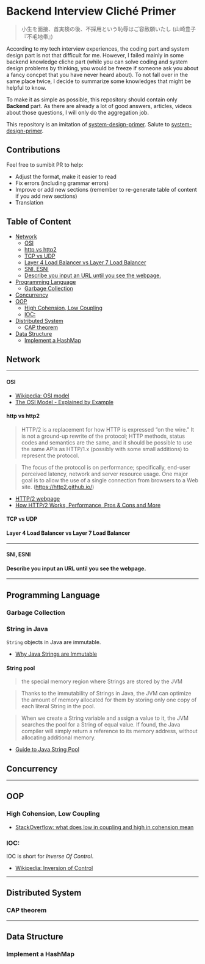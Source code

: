 # Backend Interview Cliché Primer

> 小生を面接、首実検の後、不採用という恥辱はご容赦願いたし
> (山崎豊子『不毛地帯』)

According to my tech interview experiences, the coding part and system design part is not that difficult for me. However, I failed mainly in some backend knowledge cliche part (while you can solve coding and system design problems by thinking, you would be freeze if someone ask you about a fancy concpet that you have never heard about). To not fall over in the same place twice, I decide to summarize some knowledges that might be helpful to know.

To make it as simple as possible, this repository should contain only **Backend** part. As there are already a lot of good answers, articles, videos about those questions, I will only do the aggregation job.

This repository is an imitation of [system-design-primer](https://github.com/donnemartin/system-design-primer). Salute to [system-design-primer](https://github.com/donnemartin/system-design-primer).

## Contributions
Feel free to sumibit PR to help:
- Adjust the format, make it easier to read
- Fix errors (including grammar errors)
- Improve or add new sections (remember to re-generate table of content if you add new sections)
- Translation

## Table of Content
  - [Network](#network)
      - [OSI](#osi)
      - [http vs http2](#http-vs-http2)
      - [TCP vs UDP](#tcp-vs-udp)
      - [Layer 4 Load Balancer vs Layer 7 Load Balancer](#layer-4-load-balancer-vs-layer-7-load-balancer)
      - [SNI, ESNI](#sni-esni)
      - [Describe you input an URL until you see the webpage.](#describe-you-input-an-url-until-you-see-the-webpage)
  - [Programming Language](#programming-language)
    - [Garbage Collection](#garbage-collection)
  - [Concurrency](#concurrency)
  - [OOP](#oop)
    - [High Cohension, Low Coupling](#high-cohension-low-coupling)
    - [IOC:](#ioc)
  - [Distributed System](#distributed-system)
    - [CAP theorem](#cap-theorem)
  - [Data Structure](#data-structure)
    - [Implement a HashMap](#implement-a-hashmap)

## Network

---

#### OSI
- [Wikipedia: OSI model](https://en.wikipedia.org/wiki/OSI_model)
- [The OSI Model - Explained by Example](https://www.youtube.com/watch?v=7IS7gigunyI)

#### http vs http2
> HTTP/2 is a replacement for how HTTP is expressed “on the wire.” It is not a ground-up rewrite of the protocol; HTTP methods, status codes and semantics are the same, and it should be possible to use the same APIs as HTTP/1.x (possibly with some small additions) to represent the protocol.

> The focus of the protocol is on performance; specifically, end-user perceived latency, network and server resource usage. One major goal is to allow the use of a single connection from browsers to a Web site.
(https://http2.github.io/)

- [HTTP/2 webpage](https://http2.github.io/)
- [How HTTP/2 Works, Performance, Pros & Cons and More](https://www.youtube.com/watch?v=fVKPrDrEwTI&t=888s)

#### TCP vs UDP
#### Layer 4 Load Balancer vs Layer 7 Load Balancer

---

#### SNI, ESNI
#### Describe you input an URL until you see the webpage.

---

## Programming Language

### Garbage Collection

### String in Java
`String` objects in Java are immutable.
- [Why Java Strings are Immutable](https://www.geeksforgeeks.org/java-string-is-immutable-what-exactly-is-the-meaning/#:~:text=The%20String%20is%20immutable%2C%20so,a%20single%20%E2%80%9CString%20instance%E2%80%9D.)

#### String pool
> the special memory region where Strings are stored by the JVM

> Thanks to the immutability of Strings in Java, the JVM can optimize the amount of memory allocated for them by storing only one copy of each literal String in the pool. 

> When we create a String variable and assign a value to it, the JVM searches the pool for a String of equal value. If found, the Java compiler will simply return a reference to its memory address, without allocating additional memory. 

- [Guide to Java String Pool](https://www.baeldung.com/java-string-pool)


## Concurrency

---

## OOP
### High Cohension, Low Coupling
- [StackOverflow: what does low in coupling and high in cohension mean](https://stackoverflow.com/questions/14000762/what-does-low-in-coupling-and-high-in-cohesion-mean)

### IOC: 
IOC is short for *Inverse Of Control*.
- [Wikipedia: Inversion of Control](https://en.wikipedia.org/wiki/Inversion_of_control)

---

## Distributed System
### CAP theorem

---
## Data Structure
### Implement a HashMap
